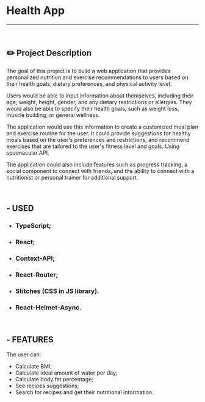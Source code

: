 # Health App
---

<br />

## ✏️ Project Description

The goal of this project is to build a web application that provides personalized nutrition and exercise recommendations to users based on their health goals, dietary preferences, and physical activity level.

Users would be able to input information about themselves, including their age, weight, height, gender, and any dietary restrictions or allergies. They would also be able to specify their health goals, such as weight loss, muscle building, or general wellness.

The application would use this information to create a customized meal plan and exercise routine for the user. It could provide suggestions for healthy meals based on the user's preferences and restrictions, and recommend exercises that are tailored to the user's fitness level and goals. Using spoonacular API, 

The application could also include features such as progress tracking, a social component to connect with friends, and the ability to connect with a nutritionist or personal trainer for additional support.



<br />

## - USED

- ### TypeScript;

- ### React;

- ### Context-API;

- ### React-Router;

- ### Stitches (CSS in JS library).

- ### React-Helmet-Async.

<br />

## - FEATURES

The user can:

- Calculate BMI;
- Calculate ideal amount of water per day;
- Calculate body fat percentage;
- See recipes suggestions;
- Search for recipes and get their nutritional information.

<br />

